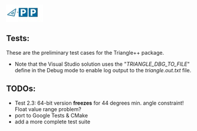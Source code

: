 ![triangle-PP's logo](../triangle-PP-sm.jpg) 
<!-- img src="../triangle-PP-sm.jpg" alt="triangle-PP's logo" width="160"/ -->
## Tests:

These are the preliminary test cases for the Triangle++ package. 

 - Note that the Visual Studio solution uses the "*TRIANGLE_DBG_TO_FILE*" define in the Debug mode to enable log output to the *triangle.out.txt* file.

## TODOs:
 - Test 2.3: 64-bit version **freezes** for 44 degrees min. angle constraint! Float value range problem?
 - port to Google Tests & CMake
 - add a more complete test suite


